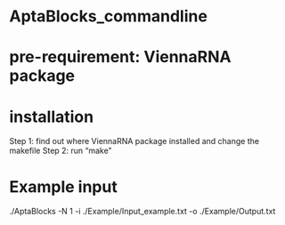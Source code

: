 # AptaBlocks_commandline

# pre-requirement: ViennaRNA package

# installation
Step 1: find out where ViennaRNA package installed and change the makefile
Step 2: run “make”

# Example input
./AptaBlocks -N 1 -i ./Example/Input_example.txt -o ./Example/Output.txt 
